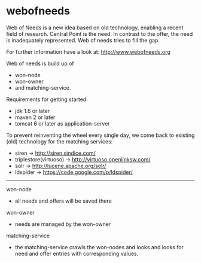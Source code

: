 webofneeds
==========

Web of Needs is a new idea based on old technology, enabling a recent field of research.
Central Point is the need. In contrast to the offer, the need is inadequately represented.
Web of needs tries to fill the gap. 

For further information have a look at: http://www.webofneeds.org

Web of needs is build up of 
- won-node
- won-owner 
- and matching-service.

Requirements for getting started:
- jdk 1.6 or later
- maven 2 or later
- tomcat 6 or later as application-server

To prevent reinventing the wheel every single day, 
we come back to existing (old) technology for the matching services:
- siren                  -> http://siren.sindice.com/ 
- triplestore(virtuoso)  -> http://virtuoso.openlinksw.com/
- solr                   -> http://lucene.apache.org/solr/
- ldspider               -> https://code.google.com/p/ldspider/
__________________________________________________________________________________________

won-node
- all needs and offers will be saved there

won-owner
- needs are managed by the won-owner

matching-service
- the matching-service crawls the won-nodes and looks and looks for need and offer entries with corresponding values.
